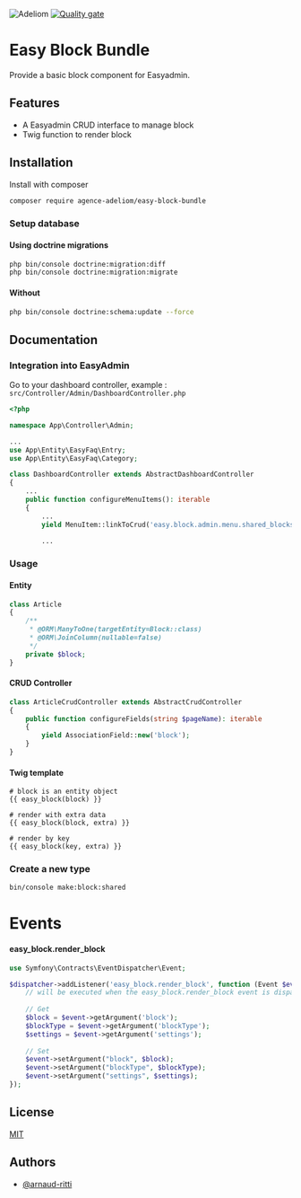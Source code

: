 
![Adeliom](https://adeliom.com/public/uploads/2017/09/Adeliom_logo.png)
[![Quality gate](https://sonarcloud.io/api/project_badges/quality_gate?project=agence-adeliom_easy-block-bundle)](https://sonarcloud.io/dashboard?id=agence-adeliom_easy-block-bundle)

# Easy Block Bundle

Provide a basic block component for Easyadmin.


## Features

- A Easyadmin CRUD interface to manage block
- Twig function to render block


## Installation

Install with composer

```bash
composer require agence-adeliom/easy-block-bundle
```

### Setup database

#### Using doctrine migrations

```bash
php bin/console doctrine:migration:diff
php bin/console doctrine:migration:migrate
```

#### Without

```bash
php bin/console doctrine:schema:update --force
```

## Documentation

### Integration into EasyAdmin

Go to your dashboard controller, example : `src/Controller/Admin/DashboardController.php`

```php
<?php

namespace App\Controller\Admin;

...
use App\Entity\EasyFaq\Entry;
use App\Entity\EasyFaq\Category;

class DashboardController extends AbstractDashboardController
{
    ...
    public function configureMenuItems(): iterable
    {
        ...
        yield MenuItem::linkToCrud('easy.block.admin.menu.shared_blocks', 'fa fa-file-alt', Block::class);

        ...
```

### Usage

#### Entity

```php
class Article
{
    /**
     * @ORM\ManyToOne(targetEntity=Block::class)
     * @ORM\JoinColumn(nullable=false)
     */
    private $block;
}
```

#### CRUD Controller
```php
class ArticleCrudController extends AbstractCrudController
{
    public function configureFields(string $pageName): iterable
    {
        yield AssociationField::new('block');
    }
}
```

#### Twig template

```twig
# block is an entity object
{{ easy_block(block) }}

# render with extra data
{{ easy_block(block, extra) }}

# render by key
{{ easy_block(key, extra) }}
```

### Create a new type

```bash
bin/console make:block:shared
```

# Events

#### easy_block.render_block
```php
use Symfony\Contracts\EventDispatcher\Event;

$dispatcher->addListener('easy_block.render_block', function (Event $event) {
    // will be executed when the easy_block.render_block event is dispatched
    
    // Get
    $block = $event->getArgument('block');
    $blockType = $event->getArgument('blockType');
    $settings = $event->getArgument('settings');
    
    // Set
    $event->setArgument("block", $block);
    $event->setArgument("blockType", $blockType);
    $event->setArgument("settings", $settings);
});
```

## License

[MIT](https://choosealicense.com/licenses/mit/)


## Authors

- [@arnaud-ritti](https://github.com/arnaud-ritti)

  
